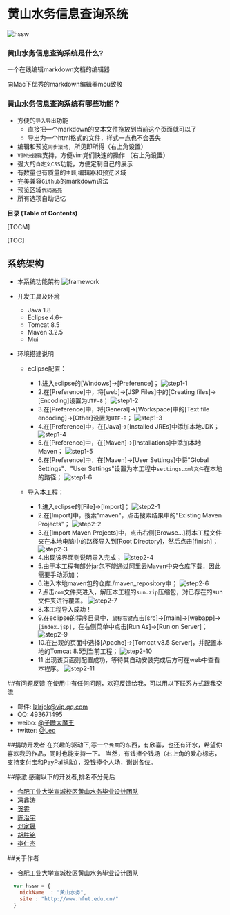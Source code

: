 # 黄山水务信息查询系统

![hssw](https://markdownoss.oss-cn-hangzhou.aliyuncs.com/github/hssw/logo/logo2.png)
### 黄山水务信息查询系统是什么?
一个在线编辑markdown文档的编辑器

向Mac下优秀的markdown编辑器mou致敬

### 黄山水务信息查询系统有哪些功能？

* 方便的`导入导出`功能
    *  直接把一个markdown的文本文件拖放到当前这个页面就可以了
    *  导出为一个html格式的文件，样式一点也不会丢失
* 编辑和预览`同步滚动`，所见即所得（右上角设置）
* `VIM快捷键`支持，方便vim党们快速的操作 （右上角设置）
* 强大的`自定义CSS`功能，方便定制自己的展示
* 有数量也有质量的`主题`,编辑器和预览区域
* 完美兼容`Github`的markdown语法
* 预览区域`代码高亮`
* 所有选项自动记忆

**目录 (Table of Contents)**

[TOCM]

[TOC]

## 系统架构
* 本系统功能架构
![framework](https://markdownoss.oss-cn-hangzhou.aliyuncs.com/github/hssw/framework/framework.png)

* 开发工具及环境
	*  Java 1.8
	*  Eclipse 4.6+
	*  Tomcat 8.5
	*  Maven 3.2.5
	*  Mui

* 环境搭建说明

	*  eclipse配置：
		- 1.进入eclipse的[Windows]->[Preference]；
		![step1-1](https://markdownoss.oss-cn-hangzhou.aliyuncs.com/github/hssw/step/eclipse_set_1.png)
		- 2.在[Preference]中，将[web]->[JSP Files]中的[Creating files]->[Encoding]设置为`UTF-8`；
		![step1-2](https://markdownoss.oss-cn-hangzhou.aliyuncs.com/github/hssw/step/eclipse_set_2.png)
		- 3.在[Preference]中，将[General]->[Workspace]中的[Text file encoding]->[Other]设置为`UTF-8`；
		![step1-3](https://markdownoss.oss-cn-hangzhou.aliyuncs.com/github/hssw/step/eclipse_set_3.png)
		- 4.在[Preference]中，在[Java]->[Installed JREs]中添加本地JDK；
		![step1-4](https://markdownoss.oss-cn-hangzhou.aliyuncs.com/github/hssw/step/eclipse_set_4.png)
		- 5.在[Preference]中，在[Maven]->[Installations]中添加本地Maven；
		![step1-5](https://markdownoss.oss-cn-hangzhou.aliyuncs.com/github/hssw/step/eclipse_set_5.png)
		- 6.在[Preference]中，在[Maven]->[User Settings]中将"Global Settings"、"User Settings"设置为本工程中`settings.xml文件`在本地的路径；
		![step1-6](https://markdownoss.oss-cn-hangzhou.aliyuncs.com/github/hssw/step/eclipse_set_6.png)
		
	*  导入本工程：
		- 1.进入eclipse的[File]->[Import]；
		![step2-1](https://markdownoss.oss-cn-hangzhou.aliyuncs.com/github/hssw/step/eclipse_import_1.png)
		- 2.在[Import]中，搜索"maven"，点击搜素结果中的"Existing Maven Projects"；
		![step2-2](https://markdownoss.oss-cn-hangzhou.aliyuncs.com/github/hssw/step/eclipse_import_2.png)
		- 3.在[Import Maven Projects]中，点击右侧[Browse...]将本工程文件夹在本地电脑中的路径导入到[Root Directory]，然后点击[finish]；
		![step2-3](https://markdownoss.oss-cn-hangzhou.aliyuncs.com/github/hssw/step/eclipse_import_3.png)
		- 4.出现该界面则说明导入完成；
		![step2-4](https://markdownoss.oss-cn-hangzhou.aliyuncs.com/github/hssw/step/eclipse_import_4.png)
		- 5.由于本工程有部分jar包不能通过阿里云Maven中央仓库下载，因此需要手动添加；
		- 6.进入本地maven包的仓库./maven_repository中；
		![step2-6](https://markdownoss.oss-cn-hangzhou.aliyuncs.com/github/hssw/step/eclipse_import_6.png)
		- 7.点击`com`文件夹进入，解压本工程的`sun.zip`压缩包，对已存在的sun文件夹进行覆盖。
		![step2-7](https://markdownoss.oss-cn-hangzhou.aliyuncs.com/github/hssw/step/eclipse_import_7.png)
		- 8.本工程导入成功！
		- 9.在eclipse的程序目录中，`鼠标右键`点击[src]->[main]->[webapp]->`[index.jsp]`，在右侧菜单中点击[Run As]->[Run on Server]；
		![step2-9](https://markdownoss.oss-cn-hangzhou.aliyuncs.com/github/hssw/step/eclipse_import_9.png)
		- 10.在出现的页面中选择[Apache]->[Tomcat v8.5 Server]，并配置本地的Tomcat 8.5到当前工程；
		![step2-10](https://markdownoss.oss-cn-hangzhou.aliyuncs.com/github/hssw/step/eclipse_import_10.png)
		- 11.出现该页面则配置成功，等待其自动安装完成后方可在web中查看本程序。
		![step2-11](https://markdownoss.oss-cn-hangzhou.aliyuncs.com/github/hssw/step/eclipse_import_1.png)








##有问题反馈
在使用中有任何问题，欢迎反馈给我，可以用以下联系方式跟我交流

* 邮件: lzlrjok@vip.qq.com
* QQ: 493671495
* weibo: [@子瞻大魔王](http://weibo.com/lzlrjok)
* twitter: [@Leo](http://twitter.com/lzlrjok)

##捐助开发者
在兴趣的驱动下,写一个`免费`的东西，有欣喜，也还有汗水，希望你喜欢我的作品，同时也能支持一下。
当然，有钱捧个钱场（右上角的爱心标志，支持支付宝和PayPal捐助），没钱捧个人场，谢谢各位。

##感激
感谢以下的开发者,排名不分先后

* [合肥工业大学宣城校区黄山水务毕业设计团队](http://www.hfut.edu.cn/)
* [冯鑫涛](http://xc.hfut.edu.cn/) 
* [贺霄](http://xc.hfut.edu.cn/)
* [陈治宇](http://xc.hfut.edu.cn/)
* [邓家晟](http://xc.hfut.edu.cn/)
* [胡胜铭](http://xc.hfut.edu.cn/)
* [李仁杰](http://xc.hfut.edu.cn/)

##关于作者

* 合肥工业大学宣城校区黄山水务毕业设计团队



```javascript
  var hssw = {
    nickName  : "黄山水务",
    site : "http://www.hfut.edu.cn/"
  }
```